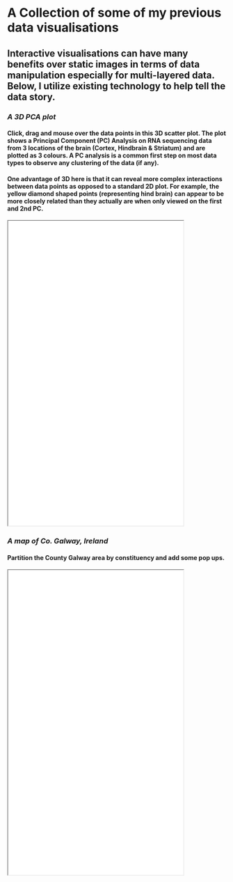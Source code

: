 # A Collection of some of my previous data visualisations

## Interactive visualisations can have many benefits over static images in terms of data manipulation especially for multi-layered data. Below, I utilize existing technology to help tell the data story. 

### *A 3D PCA plot*
#### Click, drag and mouse over the data points in this 3D scatter plot. The plot shows a Principal Component (PC) Analysis on RNA sequencing data from 3 locations of the brain (Cortex, Hindbrain & Striatum) and are plotted as 3 colours. A PC analysis is a common first step on most data types to observe any clustering of the data (if any).  

#### One advantage of 3D here is that it can reveal more complex interactions between data points as opposed to a standard 2D plot. For example, the yellow diamond shaped points (representing hind brain) can appear to be more closely related than they actually are when only viewed on the first and 2nd PC. <br>

<iframe height="700" src="3D_PCA_Plotly.html" width="80%"></iframe>




### *A map of Co. Galway, Ireland*

#### Partition the County Galway area by constituency and add some pop ups. 
<iframe height="700" src="03_geojson.html" width="80%"></iframe>



